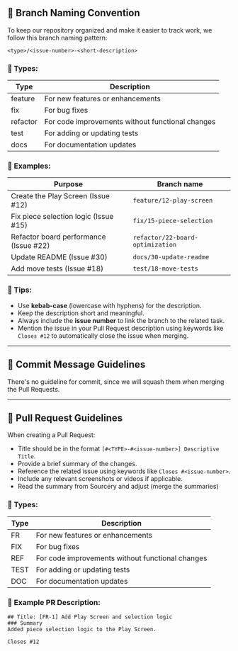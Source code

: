 ## 🚀 Branch Naming Convention

To keep our repository organized and make it easier to track work, we follow this branch naming pattern:

```
<type>/<issue-number>-<short-description>
```

### 🔹 Types:
| Type      | Description                                      |
|-----------|--------------------------------------------------|
| feature   | For new features or enhancements                 |
| fix       | For bug fixes                                    |
| refactor  | For code improvements without functional changes |
| test      | For adding or updating tests                     |
| docs      | For documentation updates                        |

### 🔹 Examples:
| Purpose                                  | Branch name                      |
|------------------------------------------|----------------------------------|
| Create the Play Screen (Issue #12)       | `feature/12-play-screen`         |
| Fix piece selection logic (Issue #15)    | `fix/15-piece-selection`         |
| Refactor board performance (Issue #22)   | `refactor/22-board-optimization` |
| Update README (Issue #30)                | `docs/30-update-readme`          |
| Add move tests (Issue #18)               | `test/18-move-tests`             |

### 🔹 Tips:
- Use **kebab-case** (lowercase with hyphens) for the description.
- Keep the description short and meaningful.
- Always include the **issue number** to link the branch to the related task.
- Mention the issue in your Pull Request description using keywords like `Closes #12` to automatically close the issue when merging.

---

## 📝 Commit Message Guidelines

There's no guideline for commit, since we will squash them when merging the Pull Requests.

---

## 🚀 Pull Request Guidelines

When creating a Pull Request:
- Title should be in the format `[#<TYPE>-#<issue-number>] Descriptive Title`.
- Provide a brief summary of the changes.
- Reference the related issue using keywords like `Closes #<issue-number>`.
- Include any relevant screenshots or videos if applicable.
- Read the summary from Sourcery and adjust (merge the summaries)

### 🔹 Types:
| Type      | Description                                      |
|-----------|--------------------------------------------------|
| FR        | For new features or enhancements                 |
| FIX       | For bug fixes                                    |
| REF       | For code improvements without functional changes |
| TEST      | For adding or updating tests                     |
| DOC       | For documentation updates                        |

### 🔹 Example PR Description:
```
## Title: [FR-1] Add Play Screen and selection logic
### Summary
Added piece selection logic to the Play Screen.

Closes #12
```

